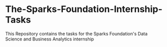 # The-Sparks-Foundation-Internship-Tasks
This Repository contains the tasks for the Sparks Foundation's Data Science and Business Analytics internship
